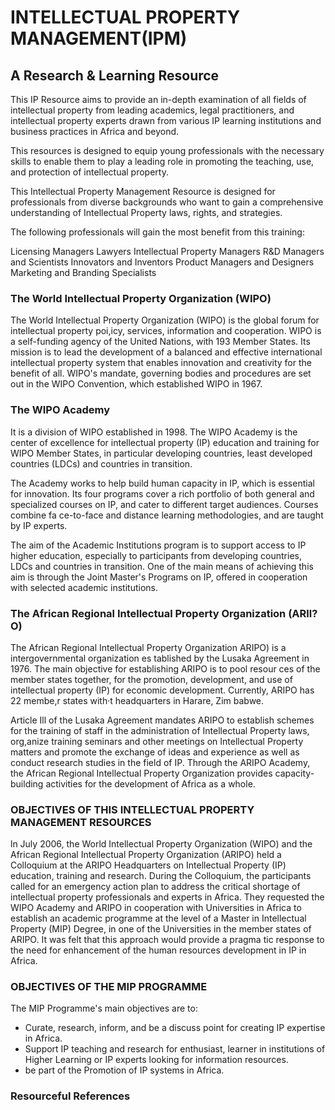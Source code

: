 # INTELLECTUAL PROPERTY MANAGEMENT(IPM) 

## A Research & Learning Resource

This IP Resource aims to provide an in-depth examination of all fields of intellectual property from leading academics, legal practitioners, and intellectual property experts drawn from various IP learning institutions and business practices in Africa and beyond.

This resources is designed to equip young professionals with the necessary skills to enable them to play a leading role in promoting the tea­ching, use, and protection of intellectual property.

This Intellectual Property Management Resource is designed for professionals from diverse backgrounds who want to gain a comprehensive understanding of Intellectual Property laws, rights, and strategies.

The following professionals will gain the most benefit from this training:

Licensing Managers
Lawyers
Intellectual Property Managers
R&D Managers and Scientists
Innovators and Inventors
Product Managers and Designers
Marketing and Branding Specialists


### The World Intellectual Property Organization (WIPO)

The World Intellectual Property Organization (WIPO) is the global forum for intellectual property poi,icy, services, information and cooperation. WIPO is a self-funding agency of the United Nations, with 193 Member States. Its mission is to lead the development of a balanced and effective international intellec­tual property system that enables innovation and creativity for the benefit of all. WIPO's mandate, gover­ning bodies and procedures are set out in the WIPO Convention, which established WIPO in 1967.

### The WIPO Academy

 It is a division of WIPO established in 1998. The WIPO Academy is the center of exce­llence for intellectual property (IP) education and training for WIPO Member States, in particular develo­ping countries, least developed countries (LDCs) and countries in transition. 
 
 The Academy works to help build human capacity in IP, which is essential for innovation. Its four programs cover a rich portfolio of both general and specialized courses on IP, and cater to different target audiences. Courses combine fa­ ce-to-face and distance learning methodologies, and are taught by IP experts. 
 
 The aim of the Academic Institutions program is to support access to IP higher education, especially to participants from develo­ping countries, LDCs and countries in transition. One of the main means of achieving this aim is through the Joint Master's Programs on IP, offered in cooperation with selected academic institutions.

### The African Regional Intellectual Property Organization (ARll?O)

The African Regional Intellectual Property Organization ARIPO) is a intergovernmental organization es­ tablished by the Lusaka Agreement in 1976. The main objective for establishing ARIPO is to pool resour­ ces of the member states together, for the promotion, development, and use of intellectual property (IP) for economic development. Currently, ARIPO has 22 membe,r states with·t headquarters in Harare, Zim­ babwe.

Article Ill of the Lusaka Agreement mandates ARIPO to establish schemes for the training of staff in the administration of Intellectual Property laws, org,anize training seminars and other meetings on Intellectual Property matters and promote the exchange of ideas and experience as well as conduct research studies in the field of IP. Through the ARIPO Academy, the African Regional Intellectual Property Organization provides capacity-building activities for the development of Africa as a whole.


### OBJECTIVES OF THIS INTELLECTUAL PROPERTY MANAGEMENT RESOURCES

ln July 2006, the World Intellectual Property Organization (WIPO) and the African Regional Intellectual Property Organization (ARIPO) held a Colloquium at the ARIPO Headquarters on
Intellectual Property (IP) education, training and research. During the Colloquium, the participants called for an emergency action plan to address the critical shortage of intellectual property professionals and ex­perts in Africa. They requested the WIPO Academy and ARIPO in cooperation with Universities in Africa to establish an academic programme at the level of a Master in Intellectual Property (MIP) Degree, in one of the Universities in the member states of ARIPO. It was felt that this approach would provide a pragma­ tic response to the need for enhancement of the human resources development in IP in Africa.
 
### OBJECTIVES OF THE MIP PROGRAMME

The MIP Programme's main objectives are to:

* Curate, research, inform, and be a discuss point for creating IP expertise in Africa.
* Support IP teaching and research for enthusiast, learner in institutions of Higher Learning or IP experts looking for information resources.
* be part of the Promotion of IP systems in Africa.


### Resourceful References

